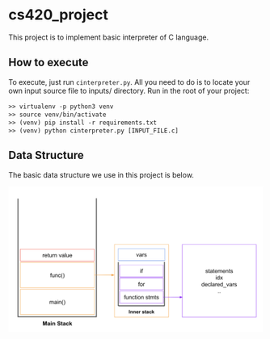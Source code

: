 # cs420_project

This project is to implement basic interpreter of C language.


## How to execute

To execute, just run `cinterpreter.py`. All you need to do is to locate your own input source file to inputs/ directory. Run in the root of your project:

```
>> virtualenv -p python3 venv
>> source venv/bin/activate
>> (venv) pip install -r requirements.txt
>> (venv) python cinterpreter.py [INPUT_FILE.c]
```

## Data Structure
The basic data structure we use in this project is below.

![data_structure](docs/data_structure.png)